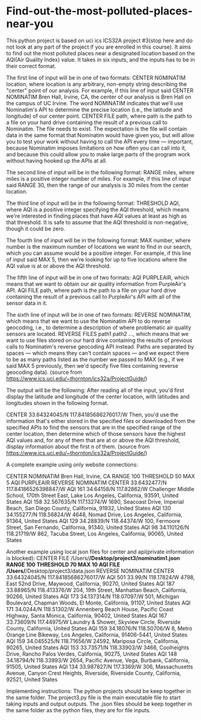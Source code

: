 # Find-out-the-most-polluted-places-near-you
This python project is based on uci ics ICS32A project #3(stop here and do not look at any part of the project if you are enrolled in this course). 
It aims to find out the most polluted places near a designated location based on the AQI(Air Quality Index) value.
It takes in six inputs, and the inputs has to be in their correct format. 

The first line of input will be in one of two formats:
CENTER NOMINATIM location, where location is any arbitrary, non-empty string describing the "center" point of our analysis. For example, if this line of input said
CENTER NOMINATIM Bren Hall, Irvine, CA, the center of our analysis is Bren Hall on the campus of UC Irvine. The word NOMINATIM indicates that we'll use Nominatim's
API to determine the precise location (i.e., the latitude and longitude) of our center point.
CENTER FILE path, where path is the path to a file on your hard drive containing the result of a previous call to Nominatim. The file needs to exist. The
expectation is the file will contain data in the same format that Nominatim would have given you, but will allow you to test your work without having to call the
API every time — important, because Nominatim imposes limitations on how often you can call into it, and because this could allow you to make large parts of the
program work without having hooked up the APIs at all.


The second line of input will be in the following format:
RANGE miles, where miles is a positive integer number of miles. For example, if this line of input said RANGE 30, then the range of our analysis is 30 miles from
the center location.


The third line of input will be in the following format:
THRESHOLD AQI, where AQI is a positive integer specifying the AQI threshold, which means we're interested in finding places that have AQI values at least as high as
that threshold. It is safe to assume that the AQI threshold is non-negative, though it could be zero.


The fourth line of input will be in the following format:
MAX number, where number is the maximum number of locations we want to find in our search, which you can assume would be a positive integer. For example, if this
line of input said MAX 5, then we're looking for up to five locations where the AQI value is at or above the AQI threshold.


The fifth line of input will be in one of two formats:
AQI PURPLEAIR, which means that we want to obtain our air quality information from PurpleAir's API.
AQI FILE path, where path is the path to a file on your hard drive containing the result of a previous call to PurpleAir's API with all of the sensor data in it.


The sixth line of input will be in one of two formats:
REVERSE NOMINATIM, which means that we want to use the Nominatim API to do reverse geocoding, i.e., to determine a description of where problematic air quality
sensors are located.
REVERSE FILES path1 path2 ..., which means that we want to use files stored on our hard drive containing the results of previous calls to Nominatim's reverse
geocoding API instead. Paths are separated by spaces — which means they can't contain spaces — and we expect there to be as many paths listed as the number we
passed to MAX (e.g., if we said MAX 5 previously, then we'd specify five files containing reverse geocoding data).
(source from https://www.ics.uci.edu/~thornton/ics32a/ProjectGuide/)

The output will be the following:
After reading all of the input, you'd first display the latitude and longitude of the center location, with latitudes and longitudes shown in the following format.

CENTER 33.64324045/N 117.84185686276017/W
Then, you'd use the information that's either stored in the specified files or downloaded from the specified APIs to find the sensors that are in the specified
range of the center location, then determine which of those sensors have the highest AQI values and, for any of them that are at or above the AQI threshold, display
information about the first n of them.
(source from https://www.ics.uci.edu/~thornton/ics32a/ProjectGuide/)


A complete example using only website connections:

CENTER NOMINATIM Bren Hall, Irvine, CA
RANGE 100
THRESHOLD 50
MAX 5
AQI PURPLEAIR
REVERSE NOMINATIM
CENTER 33.6432477/N 117.84186526398847/W
AQI 161
34.64158/N 117.82862/W
Challenger Middle School, 170th Street East, Lake Los Angeles, California, 93591, United States
AQI 158
32.567635/N 117.13274/W
1690, Seacoast Drive, Imperial Beach, San Diego County, California, 91932, United States
AQI 130
34.155277/N 118.56824/W
4648, Nomad Drive, Los Angeles, California, 91364, United States
AQI 129
34.28839/N 118.44374/W
100, Fermoore Street, San Fernando, California, 91340, United States
AQI 98
34.110126/N 118.21719/W
862, Tacuba Street, Los Angeles, California, 90065, United States

Another example using local json files for center and api(private information is blocked):
CENTER FILE /Users/******/Desktop/project3/nominatim1.json
RANGE 100
THRESHOLD 70
MAX 10
AQI FILE /Users/******/Desktop/project3/data.json
REVERSE NOMINATIM
CENTER 33.64324045/N 117.84185686276017/W
AQI 501
33.99/N 118.17824/W
4798, East 52nd Drive, Maywood, California, 90270, United States
AQI 187
33.88965/N 118.413376/W
204, 19th Street, Manhattan Beach, California, 90266, United States
AQI 173
34.137314/N 118.07097/W
501, Michigan Boulevard, Chapman Woods, El Monte, California, 91107, United States
AQI 171
34.0244/N 118.51302/W
Annenberg Beach House, Pacific Coast Highway, Santa Monica, California, 90402, United States
AQI 167
33.73609/N 117.44975/W
Laundry & Shower, Skyview Circle, Riverside County, California, United States
AQI 159
34.18076/N 118.50706/W
8, Metro Orange Line Bikeway, Los Angeles, California, 91406-5441, United States
AQI 159
34.045525/N 118.71656/W
24592, Mariposa Circle, California, 90265, United States
AQI 153
33.73571/N 118.33903/W
3466, Coolheights Drive, Rancho Palos Verdes, California, 90275, United States
AQI 148
34.18794/N 118.33993/W
2654, Pacific Avenue, Vega, Burbank, California, 91505, United States
AQI 134
33.987827/N 117.3369/W
306, Massachusetts Avenue, Canyon Crest Heights, Riverside, Riverside County, California, 92521, United States



Implementing instructions:
The python projects should be keep together in the same folder.
The project3.py file is the main executable file to start taking inputs and output outputs. 
The .json files should be keep together in the same folder as the python files, they are for file inputs. 
